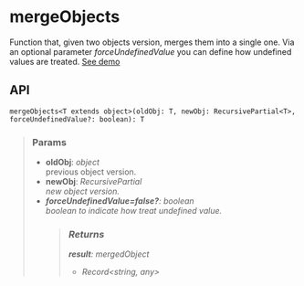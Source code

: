 # mergeObjects
Function that, given two objects version, merges them into a single one. Via an optional parameter _forceUndefinedValue_ you can define how undefined values are treated. [See demo](https://react-tools.ndria.dev/#/utils/mergeObjects)

## API

```tsx
mergeObjects<T extends object>(oldObj: T, newObj: RecursivePartial<T>, forceUndefinedValue?: boolean): T
```


> ### Params
>
> - __oldObj__: _object_  
previous object version.
> - __newObj__: _RecursivePartial<object>_  
new object version.
> - __forceUndefinedValue=false?__: _boolean_  
boolean to indicate how treat undefined value.
>



> ### Returns
>
> __result__: mergedObject
> - _Record<string, any>_  
>